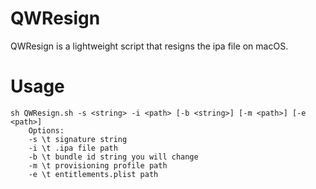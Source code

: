 # QWResign
QWResign is a lightweight script that resigns the ipa file on macOS.

# Usage
```
sh QWResign.sh -s <string> -i <path> [-b <string>] [-m <path>] [-e <path>]
    Options:
    -s \t signature string
    -i \t .ipa file path
    -b \t bundle id string you will change
    -m \t provisioning profile path
    -e \t entitlements.plist path

```

